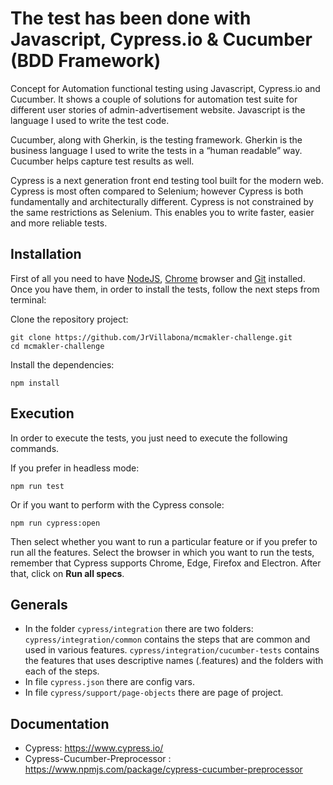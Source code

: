 # The test has been done with Javascript, Cypress.io & Cucumber (BDD Framework)

Concept for Automation functional testing using Javascript, Cypress.io and Cucumber. It shows a couple of solutions for automation test suite for different user stories of admin-advertisement website. Javascript is the language I used to write the test code.

Cucumber, along with Gherkin, is the testing framework. Gherkin is the business language I used to write the tests in a “human readable” way. Cucumber helps capture test results as well.

Cypress is a next generation front end testing tool built for the modern web. Cypress is most often compared to Selenium; however Cypress is both fundamentally and architecturally different. Cypress is not constrained by the same restrictions as Selenium. This enables you to write faster, easier and more reliable tests.

## Installation

First of all you need to have [NodeJS](https://nodejs.org/es/), [Chrome](https://www.google.es/chrome/index.html) browser and [Git](https://git-scm.com/download) installed. Once you have them, in order to install the tests, follow the next steps from terminal:

Clone the repository project:

```
git clone https://github.com/JrVillabona/mcmakler-challenge.git
cd mcmakler-challenge
```

Install the dependencies:

```
npm install
```

## Execution

In order to execute the tests, you just need to execute the following commands.

If you prefer in headless mode:

```
npm run test
```

Or if you want to perform with the Cypress console:

```
npm run cypress:open
```

Then select whether you want to run a particular feature or if you prefer to run all the features. Select the browser in which you want to run the tests, remember that Cypress supports Chrome, Edge, Firefox and Electron. After that, click on **Run all specs**.

## Generals

- In the folder `cypress/integration` there are two folders:
  `cypress/integration/common` contains the steps that are common and used in various features.
  `cypress/integration/cucumber-tests` contains the features that uses descriptive names (.features) and the folders with each of the steps.
- In file `cypress.json` there are config vars.
- In file `cypress/support/page-objects` there are page of project.

## Documentation

- Cypress: https://www.cypress.io/
- Cypress-Cucumber-Preprocessor : https://www.npmjs.com/package/cypress-cucumber-preprocessor
